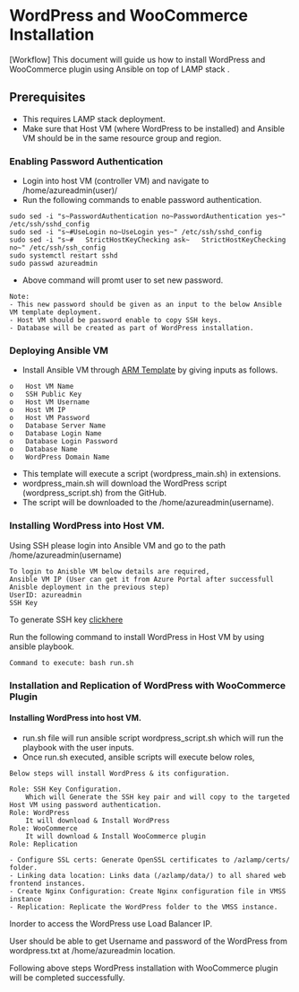 # WordPress and WooCommerce Installation 
[Workflow]
This document will guide us how to install WordPress and WooCommerce plugin using Ansible on top of LAMP stack .
## Prerequisites

- This requires LAMP stack deployment.
- Make sure that Host VM (where WordPress to be installed) and Ansible VM should be in the same resource group and region.

### Enabling Password Authentication  

- Login into host VM (controller VM) and navigate to /home/azureadmin(user)/ 
- Run the following commands to enable password authentication.
```
sudo sed -i "s~PasswordAuthentication no~PasswordAuthentication yes~" /etc/ssh/sshd_config
sudo sed -i "s~#UseLogin no~UseLogin yes~" /etc/ssh/sshd_config
sudo sed -i "s~#   StrictHostKeyChecking ask~   StrictHostKeyChecking no~" /etc/ssh/ssh_config
sudo systemctl restart sshd
sudo passwd azureadmin
```
- Above command will promt user to set new password. 
```
Note: 
- This new password should be given as an input to the below Ansible VM template deployment.
- Host VM should be password enable to copy SSH keys.
- Database will be created as part of WordPress installation.
```	
### Deploying Ansible VM
	
- Install Ansible VM through [ARM Template](https://portal.azure.com/#create/Microsoft.Template/uri/https%3A%2F%2Fraw.githubusercontent.com%2Fummadisudhakar%2FLAMP%2Fansible_playbook_mat32%2Fansibledeploy-wordpress.json) by giving inputs as follows.
```
o	Host VM Name
o	SSH Public Key
o	Host VM Username
o	Host VM IP
o	Host VM Password
o	Database Server Name
o	Database Login Name
o	Database Login Password
o	Database Name
o	WordPress Domain Name
```
- This template will execute a script (wordpress_main.sh) in extensions.
- wordpress_main.sh will download the WordPress script (wordpress_script.sh) from the GitHub.
- The script will be downloaded to the /home/azureadmin(username).

### Installing WordPress into Host VM.
	
Using SSH please login into Ansible VM and go to the path /home/azureadmin(username)
```
To login to Anisble VM below details are required,
Ansible VM IP (User can get it from Azure Portal after successfull Anisble deployment in the previous step)
UserID: azureadmin
SSH Key
 ```
 To generate SSH key [clickhere](https://help.github.com/en/github/authenticating-to-github/generating-a-new-ssh-key-and-adding-it-to-the-ssh-agent)
  
Run the following command to install WordPress in Host VM by using ansible playbook.
```
Command to execute: bash run.sh
```
### Installation and Replication of WordPress with WooCommerce Plugin

#### Installing WordPress into host VM.
	
- run.sh file will run ansible script wordpress_script.sh which will run the playbook with the user inputs.
- Once run.sh executed, ansible scripts will execute below roles,
```
Below steps will install WordPress & its configuration. 

Role: SSH Key Configuration. 
	Which will Generate the SSH key pair and will copy to the targeted Host VM using password authentication.
Role: WordPress
	It will download & Install WordPress
Role: WooCommerce
	It will download & Install WooCommerce plugin
Role: Replication

- Configure SSL certs: Generate OpenSSL certificates to /azlamp/certs/ folder.
- Linking data location: Links data (/azlamp/data/) to all shared web frontend instances.
- Create Nginx Configuration: Create Nginx configuration file in VMSS instance
- Replication: Replicate the WordPress folder to the VMSS instance.
```
Inorder to access the WordPress use Load Balancer IP.

User should be able to get Username and password of the WordPress from wordpress.txt at /home/azureadmin location.

Following above steps WordPress installation with WooCommerce plugin will be completed successfully.